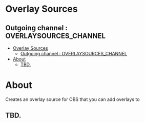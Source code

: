 # Overlay Sources
## Outgoing channel : OVERLAYSOURCES_CHANNEL
- [Overlay Sources](#overlay-sources)
  - [Outgoing channel : OVERLAYSOURCES\_CHANNEL](#outgoing-channel--overlaysources_channel)
- [About](#about)
  - [TBD.](#tbd)
# About
Creates an overlay source for OBS that you can add overlays to 

## TBD.
